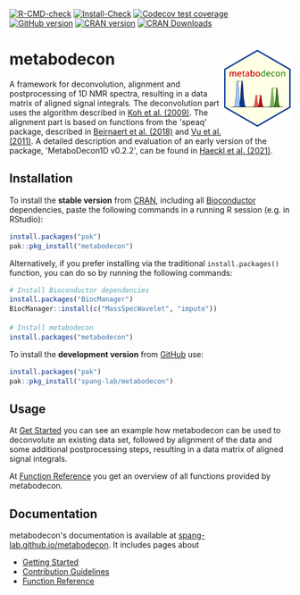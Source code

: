 <!-- badges: start -->
[![R-CMD-check](https://github.com/spang-lab/metabodecon/actions/workflows/R-CMD-check.yaml/badge.svg)](https://github.com/spang-lab/metabodecon/actions/workflows/R-CMD-check.yaml)
[![Install-Check](https://github.com/spang-lab/metabodecon/actions/workflows/test-install.yaml/badge.svg)](https://github.com/spang-lab/metabodecon/actions/workflows/test-install.yaml)
[![Codecov test coverage](https://codecov.io/gh/spang-lab/metabodecon/branch/main/graph/badge.svg)](https://app.codecov.io/gh/spang-lab/metabodecon?branch=main)
[![GitHub version](https://img.shields.io/github/v/release/spang-lab/metabodecon?label=GitHub&color=blue)](https://github.com/spang-lab/metabodecon/releases)
[![CRAN version](https://img.shields.io/cran/v/metabodecon?label=CRAN&color=blue)](https://cran.r-project.org/package=metabodecon)
[![CRAN Downloads](https://cranlogs.r-pkg.org/badges/grand-total/metabodecon)](https://cranlogs.r-pkg.org/badges/grand-total/metabodecon)
<!-- badges: end -->

# metabodecon <img src="man/figures/logo.svg" alt="man/figures/logo.svg" align="right" height="138" />

A framework for deconvolution, alignment and postprocessing of 1D NMR spectra, resulting in a data matrix of aligned signal integrals. The deconvolution part uses the algorithm described in [Koh et al. (2009)](https://doi.org/10.1016/j.jmr.2009.09.003). The alignment part is based on functions from the 'speaq' package, described in [Beirnaert et al. (2018)](https://doi.org/10.1371/journal.pcbi.1006018) and [Vu et al. (2011)](https://doi.org/doi:10.1186/1471-2105-12-405). A detailed description and evaluation of an early version of the package, 'MetaboDecon1D v0.2.2', can be found in [Haeckl et al. (2021)](https://doi.org/doi:10.3390/metabo11070452).

## Installation

To install the **stable version** from [CRAN](https://cran.r-project.org/), including all [Bioconductor](https://www.bioconductor.org/) dependencies, paste the following commands in a running R session (e.g. in RStudio):

```R
install.packages("pak")
pak::pkg_install("metabodecon")
```

Alternatively, if you prefer installing via the traditional `install.packages()` function, you can do so by running the following commands:

```R
# Install Bioconductor dependencies
install.packages("BiocManager")
BiocManager::install(c("MassSpecWavelet", "impute"))

# Install metabodecon
install.packages("metabodecon")
```

To install the **development version** from [GitHub](https://github.com/spang-lab/metabodecon/) use:

```R
install.packages("pak")
pak::pkg_install("spang-lab/metabodecon")
```

## Usage

At [Get Started](https://spang-lab.github.io/metabodecon/articles/metabodecon.html) you can see an example how metabodecon can be used to deconvolute an existing data set, followed by alignment of the data and some additional postprocessing steps, resulting in a data matrix of aligned signal integrals.

At [Function Reference](https://spang-lab.github.io/metabodecon/reference/index.html) you get an overview of all functions provided by metabodecon.

## Documentation

metabodecon's documentation is available at [spang-lab.github.io/metabodecon](https://spang-lab.github.io/metabodecon/). It includes pages about

- [Getting Started](https://spang-lab.github.io/metabodecon/articles/metabodecon.html)
- [Contribution Guidelines](https://spang-lab.github.io/metabodecon/articles/Contributing.html)
- [Function Reference](https://spang-lab.github.io/metabodecon/reference/index.html)
